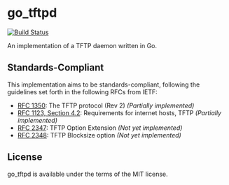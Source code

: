 # go_tftpd
[![Build Status](https://travis-ci.org/mark-rushakoff/go_tftpd.png?branch=master)](https://travis-ci.org/mark-rushakoff/go_tftpd)

An implementation of a TFTP daemon written in Go.

## Standards-Compliant

This implementation aims to be standards-compliant, following the guidelines set forth in the following RFCs from IETF:

* [RFC 1350](http://tools.ietf.org/html/rfc1350): The TFTP protocol (Rev 2) *(Partially implemented)*
* [RFC 1123, Section 4.2](http://tools.ietf.org/html/rfc1123#page-44): Requirements for internet hosts, TFTP *(Partially implemented)*
* [RFC 2347](http://tools.ietf.org/html/rfc2347): TFTP Option Extension *(Not yet implemented)*
* [RFC 2348](http://tools.ietf.org/html/rfc2348): TFTP Blocksize option *(Not yet implemented)*

## License

go_tftpd is available under the terms of the MIT license.
